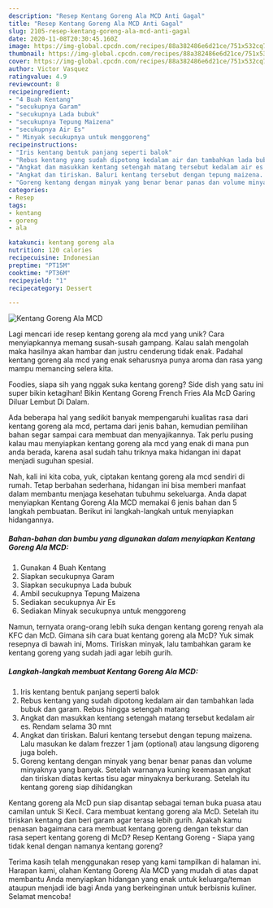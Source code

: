 ```yaml
---
description: "Resep Kentang Goreng Ala MCD Anti Gagal"
title: "Resep Kentang Goreng Ala MCD Anti Gagal"
slug: 2105-resep-kentang-goreng-ala-mcd-anti-gagal
date: 2020-11-08T20:30:45.160Z
image: https://img-global.cpcdn.com/recipes/88a382486e6d21ce/751x532cq70/kentang-goreng-ala-mcd-foto-resep-utama.jpg
thumbnail: https://img-global.cpcdn.com/recipes/88a382486e6d21ce/751x532cq70/kentang-goreng-ala-mcd-foto-resep-utama.jpg
cover: https://img-global.cpcdn.com/recipes/88a382486e6d21ce/751x532cq70/kentang-goreng-ala-mcd-foto-resep-utama.jpg
author: Victor Vasquez
ratingvalue: 4.9
reviewcount: 8
recipeingredient:
- "4 Buah Kentang"
- "secukupnya Garam"
- "secukupnya Lada bubuk"
- "secukupnya Tepung Maizena"
- "secukupnya Air Es"
- " Minyak secukupnya untuk menggoreng"
recipeinstructions:
- "Iris kentang bentuk panjang seperti balok"
- "Rebus kentang yang sudah dipotong kedalam air dan tambahkan lada bubuk dan garam. Rebus hingga setengah matang"
- "Angkat dan masukkan kentang setengah matang tersebut kedalam air es. Rendam selama 30 mnt"
- "Angkat dan tiriskan. Baluri kentang tersebut dengan tepung maizena. Lalu masukan ke dalam frezzer 1 jam (optional) atau langsung digoreng juga boleh."
- "Goreng kentang dengan minyak yang benar benar panas dan volume minyaknya yang banyak. Setelah warnanya kuning keemasan angkat dan tiriskan diatas kertas tisu agar minyaknya berkurang. Setelah itu kentang goreng siap dihidangkan"
categories:
- Resep
tags:
- kentang
- goreng
- ala

katakunci: kentang goreng ala 
nutrition: 120 calories
recipecuisine: Indonesian
preptime: "PT15M"
cooktime: "PT36M"
recipeyield: "1"
recipecategory: Dessert

---
```



![Kentang Goreng Ala MCD](https://img-global.cpcdn.com/recipes/88a382486e6d21ce/751x532cq70/kentang-goreng-ala-mcd-foto-resep-utama.jpg)

Lagi mencari ide resep kentang goreng ala mcd yang unik? Cara menyiapkannya memang susah-susah gampang. Kalau salah mengolah maka hasilnya akan hambar dan justru cenderung tidak enak. Padahal kentang goreng ala mcd yang enak seharusnya punya aroma dan rasa yang mampu memancing selera kita.

Foodies, siapa sih yang nggak suka kentang goreng? Side dish yang satu ini super bikin ketagihan! Bikin Kentang Goreng French Fries Ala McD Garing Diluar Lembut Di Dalam.

Ada beberapa hal yang sedikit banyak mempengaruhi kualitas rasa dari kentang goreng ala mcd, pertama dari jenis bahan, kemudian pemilihan bahan segar sampai cara membuat dan menyajikannya. Tak perlu pusing kalau mau menyiapkan kentang goreng ala mcd yang enak di mana pun anda berada, karena asal sudah tahu triknya maka hidangan ini dapat menjadi suguhan spesial.


Nah, kali ini kita coba, yuk, ciptakan kentang goreng ala mcd sendiri di rumah. Tetap berbahan sederhana, hidangan ini bisa memberi manfaat dalam membantu menjaga kesehatan tubuhmu sekeluarga. Anda dapat menyiapkan Kentang Goreng Ala MCD memakai 6 jenis bahan dan 5 langkah pembuatan. Berikut ini langkah-langkah untuk menyiapkan hidangannya.

<!--inarticleads1-->

##### Bahan-bahan dan bumbu yang digunakan dalam menyiapkan Kentang Goreng Ala MCD:

1. Gunakan 4 Buah Kentang
1. Siapkan secukupnya Garam
1. Siapkan secukupnya Lada bubuk
1. Ambil secukupnya Tepung Maizena
1. Sediakan secukupnya Air Es
1. Sediakan  Minyak secukupnya untuk menggoreng


Namun, ternyata orang-orang lebih suka dengan kentang goreng renyah ala KFC dan McD. Gimana sih cara buat kentang goreng ala McD? Yuk simak resepnya di bawah ini, Moms. Tiriskan minyak, lalu tambahkan garam ke kentang goreng yang sudah jadi agar lebih gurih. 

<!--inarticleads2-->

##### Langkah-langkah membuat Kentang Goreng Ala MCD:

1. Iris kentang bentuk panjang seperti balok
1. Rebus kentang yang sudah dipotong kedalam air dan tambahkan lada bubuk dan garam. Rebus hingga setengah matang
1. Angkat dan masukkan kentang setengah matang tersebut kedalam air es. Rendam selama 30 mnt
1. Angkat dan tiriskan. Baluri kentang tersebut dengan tepung maizena. Lalu masukan ke dalam frezzer 1 jam (optional) atau langsung digoreng juga boleh.
1. Goreng kentang dengan minyak yang benar benar panas dan volume minyaknya yang banyak. Setelah warnanya kuning keemasan angkat dan tiriskan diatas kertas tisu agar minyaknya berkurang. Setelah itu kentang goreng siap dihidangkan


Kentang goreng ala McD pun siap disantap sebagai teman buka puasa atau camilan untuk Si Kecil. Cara membuat kentang goreng ala McD. Setelah itu tiriskan kentang dan beri garam agar terasa lebih gurih. Apakah kamu penasan bagaimana cara membuat kentang goreng dengan tekstur dan rasa sepert kentang goreng di McD? Resep Kentang Goreng - Siapa yang tidak kenal dengan namanya kentang goreng? 

Terima kasih telah menggunakan resep yang kami tampilkan di halaman ini. Harapan kami, olahan Kentang Goreng Ala MCD yang mudah di atas dapat membantu Anda menyiapkan hidangan yang enak untuk keluarga/teman ataupun menjadi ide bagi Anda yang berkeinginan untuk berbisnis kuliner. Selamat mencoba!
